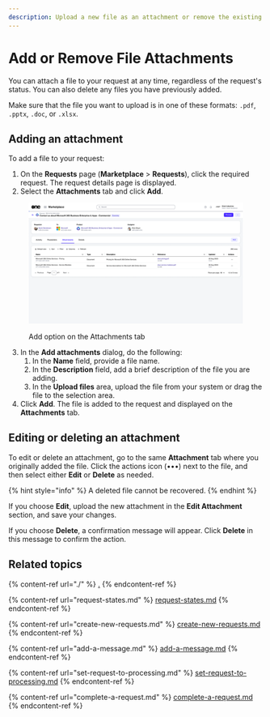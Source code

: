 ```yaml
---
description: Upload a new file as an attachment or remove the existing file.
---
```


# Add or Remove File Attachments

You can attach a file to your request at any time, regardless of the request's status. You can also delete any files you have previously added.&#x20;

Make sure that the file you want to upload is in one of these formats: `.pdf`, `.pptx`, `.doc`, or `.xlsx`.

## Adding an attachment&#x20;

To add a file to your request:&#x20;

1. On the **Requests** page (**Marketplace** > **Requests**), click the required request. The request details page is displayed.
2. Select the **Attachments** tab and click **Add**.&#x20;

<figure><img src="../../../.gitbook/assets/image (987).png" alt=""><figcaption><p>Add option on the Attachments tab</p></figcaption></figure>

3. In the **Add attachments** dialog, do the following:
   1. In the **Name** field, provide a file name.
   2. In the **Description** field, add a brief description of the file you are adding.&#x20;
   3. In the **Upload files** area, upload the file from your system or drag the file to the selection area.
4. Click **Add**. The file is added to the request and displayed on the **Attachments** tab.

## Editing or deleting an attachment

To edit or delete an attachment, go to the same **Attachment** tab where you originally added the file. Click the actions icon (•••) next to the file, and then select either **Edit** or **Delete** as needed.

{% hint style="info" %}
A deleted file cannot be recovered.
{% endhint %}

If you choose **Edit**, upload the new attachment in the **Edit Attachment** section, and save your changes.

If you choose **Delete**, a confirmation message will appear. Click **Delete** in this message to confirm the action.

## Related topics

{% content-ref url="./" %}
[.](./)
{% endcontent-ref %}

{% content-ref url="request-states.md" %}
[request-states.md](request-states.md)
{% endcontent-ref %}

{% content-ref url="create-new-requests.md" %}
[create-new-requests.md](create-new-requests.md)
{% endcontent-ref %}

{% content-ref url="add-a-message.md" %}
[add-a-message.md](add-a-message.md)
{% endcontent-ref %}

{% content-ref url="set-request-to-processing.md" %}
[set-request-to-processing.md](set-request-to-processing.md)
{% endcontent-ref %}

{% content-ref url="complete-a-request.md" %}
[complete-a-request.md](complete-a-request.md)
{% endcontent-ref %}

